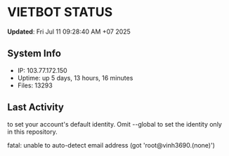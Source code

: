 # VIETBOT STATUS
**Updated**: Fri Jul 11 09:28:40 AM +07 2025

## System Info
- IP: 103.77.172.150
- Uptime: up 5 days, 13 hours, 16 minutes
- Files: 13293

## Last Activity

to set your account's default identity.
Omit --global to set the identity only in this repository.

fatal: unable to auto-detect email address (got 'root@vinh3690.(none)')
